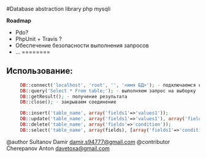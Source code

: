 #Database abstraction library php mysqli

**Roadmap**
* Pdo?
* PhpUnit + Travis ?
* Обеспечение безопасности выполнения запросов
* ...
========

## Использование:
 ```php
      DB::connect('localhost', 'root', '', '<имя БД>'); - подключаемся к БД
      DB::query('Select * From table;'); - выполняем запрос на выборку
      DB::getResult(); - получение результата
      DB::close(); - закрываем соединение

      DB::insert('table_name', array('fields1'=>'values1'));
      DB::update('table_name', array('fields1'=>'values1'), array('fields1'=>'condition1'));
      DB::delete('table_name', array('fields'=>'condition'));
      DB::select('table_name', array(fields), [array('fields1'=>'condition1')]);
 ```
@author Sultanov Damir <damir.s94777@gmail.com>
@contributor Cherepanov Anton <davetoxa@gmail.com>